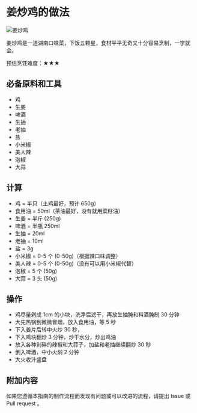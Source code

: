 # 姜炒鸡的做法

![姜炒鸡](姜炒鸡.jpg)

姜炒鸡是一道湖南口味菜，下饭五颗星，食材平平无奇又十分容易烹制，一学就会。

预估烹饪难度：★★★

## 必备原料和工具

- 鸡
- 生姜
- 啤酒
- 生抽
- 老抽
- 盐
- 小米椒
- 美人辣
- 泡椒
- 大蒜

## 计算

- 鸡 = 半只（土鸡最好，预计 650g）
- 食用油 = 50ml（茶油最好，没有就用菜籽油）
- 生姜 = 半斤 (250g)
- 啤酒 = 半瓶 250ml
- 生抽 = 20ml
- 老抽 = 10ml
- 盐 = 3g
- 小米椒 = 0-5 个 (0-50g)（根据辣口味调整）
- 美人辣 = 0-5 个 (0-50g)（没有可以用小米椒代替）
- 泡椒 = 5 个 (50g)
- 大蒜 = 3 头 (50g)

## 操作

- 鸡尽量剁成 1cm 的小块，洗净后滤干，再放生抽腌和料酒腌制 30 分钟
- 大先热锅到微微冒烟，放入食用油，等 5 秒
- 下入姜片后转中火炒 30 秒，
- 下入鸡块翻炒 3 分钟，炒干水分，炒出鸡油
- 放入各种剁碎的辣椒和大蒜子，加盐和老抽继续翻炒 30 秒
- 倒入啤酒，中小火焖 2 分钟
- 大火收汁盛盘

## 附加内容

如果您遵循本指南的制作流程而发现有问题或可以改进的流程，请提出 Issue 或 Pull request 。

